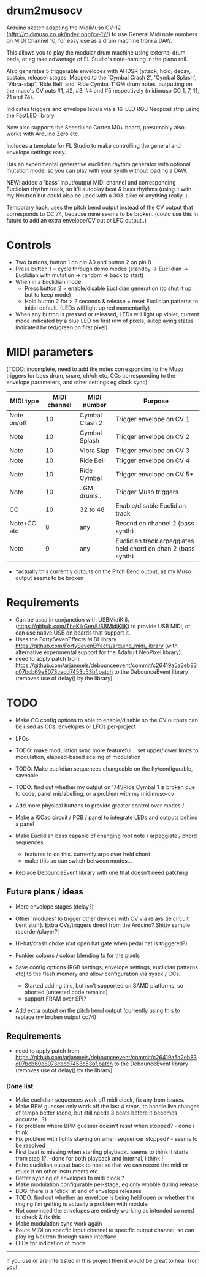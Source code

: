 # drum2musocv

Arduino sketch adapting the MidiMuso CV-12 (http://midimuso.co.uk/index.php/cv-12/) to use General Midi note numbers on MIDI Channel 10, for easy use as a drum machine from a DAW.  

This allows you to play the modular drum machine using external drum pads, or eg take advantage of FL Studio's note-naming in the piano roll.

Also generates 5 triggerable envelopes with AHDSR (attack, hold, decay, sustain, release) stages.  Mapped to the 'Cymbal Crash 2', 'Cymbal Splash', 'Vibra-slap', 'Ride Bell' and 'Ride Cymbal 1' GM drum notes, outputting on the muso's CV outs #1, #2, #3, #4 and #5 respectively (midimuso CC 1, 7, 11, 71 and 74).

Indicates triggers and envelope levels via a 16-LED RGB Neopixel strip using the FastLED library.

Now also supports the Seeeduino Cortex M0+ board, presumably also works with Arduino Zero etc.

Includes a template for FL Studio to make controlling the general and envelope settings easy.

Has an experimental generative euclidian rhythm generator with optional mutation mode, so you can play with your synth without loading a DAW.

NEW: added a 'bass' input/output MIDI channel and corresponding Euclidian rhythm track, so it'll autoplay beat & bass rhythms (using it with my Neutron but could also be used with a 303-alike or anything really..).

Temporary hack: uses the pitch bend output instead of the CV output that corresponds to CC 74, because mine seems to be broken.  (could use this in future to add an extra envelope/CV out or LFO output..)

# Controls

 - Two buttons, button 1 on pin A0 and button 2 on pin 8
 - Press button 1 = cycle through demo modes (standby -> Euclidian -> Euclidian with mutation -> random -> back to start)
 - When in a Euclidian mode:
   - Press button 2 = enable/disable Euclidian generation (to shut it up but to keep mode)
   - Hold button 2 for > 2 seconds & release = reset Euclidian patterns to initial default. (LEDs will light up red momentarily)
 - When any button is pressed or released, LEDs will light up violet, current mode indicated by a blue LED on first row of pixels, autoplaying status indicated by red/green on first pixel)

# MIDI parameters

(TODO: incomplete, need to add the notes corresponding to the Muso triggers for bass drum, snare, ch/oh etc, CCs corresponding to the envelope parameters, and other settings eg clock sync)

| MIDI type   | MIDI channel | MIDI number    | Purpose                    |
| ----------  | ------------ | -------------- | -------------------------- | 
| Note on/off | 10           | Cymbal Crash 2 | Trigger envelope on CV 1   |
| Note        | 10           | Cymbal Splash  | Trigger envelope on CV 2   |
| Note        | 10           | Vibra Slap     | Trigger envelope on CV 3   |
| Note        | 10           | Ride Bell      | Trigger envelope on CV 4   |
| Note        | 10           | Ride Cymbal    | Trigger envelope on CV 5*  |
| Note        | 10           | ..GM drums..   | Trigger Muso triggers      |
| CC          | 10           | 32 to 48       | Enable/disable Euclidian track |
| Note+CC etc | 8            | any            | Resend on channel 2 (bass synth) |
| Note        | 9            | any            | Euclidian track arpeggiates held chord on chan 2 (bass synth) |

* *actually this currently outputs on the Pitch Bend output, as my Muso output seems to be broken

# Requirements

 - Can be used in conjunction with USBMidiKlik (https://github.com/TheKikGen/USBMidiKliK) to provide USB MIDI, or can use native USB on boards that support it.
 - Uses the FortySevenEffects MIDI library https://github.com/FortySevenEffects/arduino_midi_library (with alternative experimental support for the Adafruit NeoPixel library).
 - need to apply patch from https://github.com/arjanmels/debounceevent/commit/c26419a5a2eb83c07bcb69e8073cecd7453c53bf.patch to the DebounceEvent library (removes use of delay() by the library)


# TODO

 - Make CC config options to able to enable/disable so the CV outputs can be used as CCs, envelopes or LFOs per-project

 - LFOs

 - TODO: make modulation sync more featureful... set upper/lower limits to modulation, elapsed-based scaling of modulation

 - TODO: Make euclidian sequences changeable on the fly/configurable, saveable

 - TODO: find out whether my output on '74'/Ride Cymbal 1 is broken due to code, panel mislabelling, or a problem with my midimuso-cv

 - Add more physical buttons to provide greater control over modes / 

 - Make a KiCad circuit / PCB / panel to integrate LEDs and outputs behind a panel
 
 - Make Euclidian bass capable of changing root note / arpeggiate / chord sequences
   - features to do this.  currently arps over held chord
   - make this so can switch between modes...
 
 - Replace DebounceEvent library with one that doesn't need patching

## Future plans / ideas

 - More envelope stages (delay?)

 - Other 'modules' to trigger other devices with CV via relays (ie circuit bent stuff).  Extra CVs/triggers direct from the Arduino?  Shitty sample recorder/player?!

 - Hi-hat/crash choke (cut open hat gate when pedal hat is triggered?)

 - Funkier colours / colour blending fx for the pixels

 - Save config options (RGB settings, envelope settings, euclidian patterns etc) to the flash memory and allow configuration via sysex / CCs.
	 - Started adding this, but isn't supported on SAMD platforms, so aborted (untested code remains)
	 - support FRAM over SPI?
	 
 - Add extra output on the pitch bend output (currently using this to replace my broken output cc74)

## Requirements 

 - need to apply patch from https://github.com/arjanmels/debounceevent/commit/c26419a5a2eb83c07bcb69e8073cecd7453c53bf.patch to the DebounceEvent library (removes use of delay() by the library)

### Done list

 - Make euclidian sequences work off midi clock, fix any bpm issues.
 - Make BPM guesser only work off the last 4 steps, to handle live changes of tempo better (done, but still needs 3 beats before it becomes accurate...?)
 - Fix problem where BPM guesser doesn't reset when stopped? - done i think
 - Fix problem with lights staying on when sequencer stopped? - seems to be resolved
 - First beat is missing when starting playback.. seems to think it starts from step 1?. -done for both playback and internal, i think !
 - Echo euclidian output back to host so that we can record the midi or reuse it on other instruments etc
 - Better syncing of envelopes to midi clock ?
 - Make modulation configurable per-stage, eg only wobble during release
 - BUG: there is a 'click' at end of envelope releases
 - TODO: find out whether an envelope is being held open or whether the ringing i'm getting is actually a problem with module
 - Not convinced the envelopes are entirely working as intended so need to check & fix this
 - Make modulation sync work again
 - Route MIDI on specfic input channel to specific output channel, so can play eg Neutron through same interface
 - LEDs for indication of mode
 
 ----
 
 If you use or are interested in this project then it would be great to hear from you!
